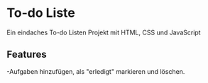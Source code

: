# To-do Liste
Ein eindaches To-do Listen Projekt mit HTML, CSS und JavaScript

## Features

-Aufgaben hinzufügen, als "erledigt" markieren und löschen.
